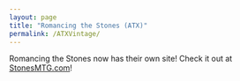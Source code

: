 ```yaml
---
layout: page
title: "Romancing the Stones (ATX)"
permalink: /ATXVintage/
---
```


Romancing the Stones now has their own site! Check it out at [StonesMTG.com](https://stonesmtg.com/)!

